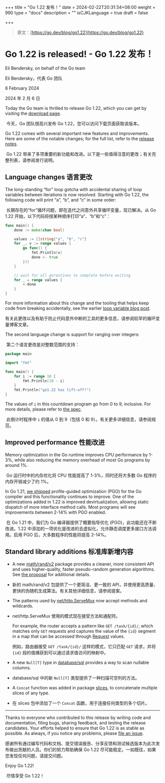 +++
title = "Go 1.22 发布！"
date = 2024-02-22T20:31:34+08:00
weight = 990
type = "docs"
description = ""
isCJKLanguage = true
draft = false

+++

> 原文：[https://go.dev/blog/go1.22](https://go.dev/blog/go1.22)

# Go 1.22 is released! - Go 1.22 发布！

Eli Bendersky, on behalf of the Go team

Eli Bendersky，代表 Go 团队

6 February 2024

2024 年 2 月 6 日

Today the Go team is thrilled to release Go 1.22, which you can get by visiting the [download page](https://go.dev/dl/).

​	今天，Go 团队很高兴发布 Go 1.22，您可以访问下载页面获取该版本。

Go 1.22 comes with several important new features and improvements. Here are some of the notable changes; for the full list, refer to the [release notes](https://go.dev/doc/go1.22).

​	Go 1.22 带来了多项重要的新功能和改进。以下是一些值得注意的更改；有关完整列表，请参阅发行说明。

## Language changes 语言更改

The long-standing “for” loop gotcha with accidental sharing of loop variables between iterations is now resolved. Starting with Go 1.22, the following code will print “a”, “b”, and “c” in some order:

​	长期存在的“for”循环问题，即在迭代之间意外共享循环变量，现已解决。从 Go 1.22 开始，以下代码将按某种顺序打印“a”、“b”和“c”：

```go
func main() {
    done := make(chan bool)

    values := []string{"a", "b", "c"}
    for _, v := range values {
        go func() {
            fmt.Println(v)
            done <- true
        }()
    }

    // wait for all goroutines to complete before exiting
    for _ = range values {
        <-done
    }
}
```

For more information about this change and the tooling that helps keep code from breaking accidentally, see the earlier [loop variable blog post](https://go.dev/blog/loopvar-preview).	

​	有关此更改以及有助于防止代码意外中断的工具的更多信息，请参阅较早的循环变量博客文章。

The second language change is support for ranging over integers:

​	第二个语言更改是对整数范围的支持：

```go
package main

import "fmt"

func main() {
    for i := range 10 {
        fmt.Println(10 - i)
    }
    fmt.Println("go1.22 has lift-off!")
}
```

The values of `i` in this countdown program go from 0 to 9, inclusive. For more details, please refer to [the spec](https://go.dev/ref/spec#For_range).

​	此倒计时程序中 `i` 的值从 0 到 9（包括 0 和 9）。有关更多详细信息，请参阅规范。

## Improved performance 性能改进

Memory optimization in the Go runtime improves CPU performance by 1-3%, while also reducing the memory overhead of most Go programs by around 1%.

​	Go 运行时中的内存优化将 CPU 性能提高了 1-3%，同时还将大多数 Go 程序的内存开销减少了约 1%。

In Go 1.21, [we shipped](https://go.dev/blog/pgo) profile-guided optimization (PGO) for the Go compiler and this functionality continues to improve. One of the optimizations added in 1.22 is improved devirtualization, allowing static dispatch of more interface method calls. Most programs will see improvements between 2-14% with PGO enabled.

​	在 Go 1.21 中，我们为 Go 编译器提供了概要指导优化 (PGO)，此功能还在不断改进。1.22 中添加的一项优化是改进的去虚拟化，允许静态调度更多接口方法调用。启用 PGO 后，大多数程序的性能将提高 2-14%。

## Standard library additions 标准库新增内容

- A new [math/rand/v2](https://go.dev/pkg/math/rand/v2) package provides a cleaner, more consistent API and uses higher-quality, faster pseudo-random generation algorithms. See [the proposal](https://go.dev/issue/61716) for additional details.

- 新的 math/rand/v2 包提供了一个更简洁、更一致的 API，并使用更高质量、更快的伪随机生成算法。有关其他详细信息，请参阅提案。

- The patterns used by [net/http.ServeMux](https://go.dev/pkg/net/http#ServeMux) now accept methods and wildcards.

- net/http.ServeMux 使用的模式现在接受方法和通配符。

  For example, the router accepts a pattern like `GET /task/{id}/`, which matches only `GET` requests and captures the value of the `{id}` segment in a map that can be accessed through [Request](https://go.dev/pkg/net/http#Request) values.

  例如，路由器接受 `GET /task/{id}/` 这样的模式，它只匹配 `GET` 请求，并将 `{id}` 段的值捕获到可以通过请求值访问的映射中。

- A new `Null[T]` type in [database/sql](https://go.dev/pkg/database/sql) provides a way to scan nullable columns.

- database/sql 中的新 `Null[T]` 类型提供了一种扫描可空列的方法。

- A `Concat` function was added in package [slices](https://go.dev/pkg/slices), to concatenate multiple slices of any type.

- 在 slices 包中添加了一个 `Concat` 函数，用于连接任何类型的多个切片。

------

Thanks to everyone who contributed to this release by writing code and documentation, filing bugs, sharing feedback, and testing the release candidates. Your efforts helped to ensure that Go 1.22 is as stable as possible. As always, if you notice any problems, please [file an issue](https://go.dev/issue/new).

​	感谢所有通过编写代码和文档、提交错误报告、分享反馈和测试候选版本为此次发布做出贡献的人员。你们的努力帮助确保 Go 1.22 尽可能稳定。一如既往，如果您发现任何问题，请提交问题。

Enjoy Go 1.22!

​	尽情享受 Go 1.22！